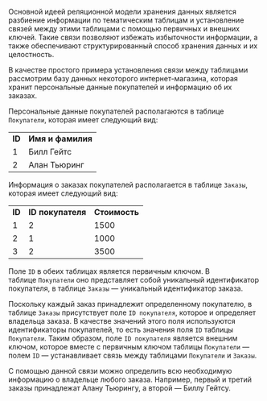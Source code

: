 Основной идеей реляционной модели хранения данных является разбиение информации по тематическим таблицам и установление связей между этими таблицами с помощью первичных и внешних ключей. Такие связи позволяют избежать избыточности информации, а также обеспечивают структурированный способ хранения данных и их целостность.

В качестве простого примера установления связи между таблицами рассмотрим базу данных некоторого интернет-магазина, которая хранит персональные данные покупателей и информацию об их заказах.

Персональные данные покупателей располагаются в таблице `Покупатели`, которая имеет следующий вид:

|   |   |
|---|---|
|**ID**|**Имя и фамилия**|
|1|Билл Гейтс|
|2|Алан Тьюринг|

Информация о заказах покупателей располагается в таблице `Заказы`, которая имеет следующий вид:

|   |   |   |
|---|---|---|
|**ID**|**ID покупателя**|**Стоимость**|
|1|2|1500|
|2|1|1000|
|3|2|3500|

Поле `ID` в обеих таблицах является первичным ключом. В таблице `Покупатели` оно представляет собой уникальный идентификатор покупателя, в таблице `Заказы` — уникальный идентификатор заказа.

Поскольку каждый заказ принадлежит определенному покупателю, в таблице `Заказы` присутствует поле `ID покупателя`, которое и определяет владельца заказа. В качестве значений этого поля используются идентификаторы покупателей, то есть значения поля `ID` таблицы `Покупатели`. Таким образом, поле `ID покупателя` является внешним ключом, которое вместе с первичным ключом таблицы `Покупатели` — полем `ID` — устанавливает связь между таблицами `Покупатели` и `Заказы`.

С помощью данной связи можно определить всю необходимую информацию о владельце любого заказа. Например, первый и третий заказы принадлежат Алану Тьюрингу, а второй — Биллу Гейтсу.